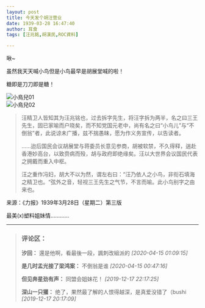 ```yaml
---
layout: post
title: 今天发个胡汪营业
date: 1939-03-28 16:47:40
author: 耳食
tags: [汪兆銘,胡漢民,ROC資料]

---
```

啾~  

虽然我天天喊小鸟但是小鸟最早是胡展堂喊的啦！

糖即是刀刀即是糖！

![小鳥兒01](https://i.loli.net/2020/07/19/DdBkYiTy4lwxs5F.png)  
![小鳥兒02](https://i.loli.net/2020/07/19/6RZIwXNtPdzDTGE.png)  

> 汪精卫人皆知其为汪兆铭也，过去拆字先生，将汪字拆为两半，名之曰三王先生，固已家喻而户晓矣，而不知党国元老中，尚有名之曰“小鸟儿”与“不倒翁”者，此说谅未广播，兹不揣愚昧，愿为作义务宣传，以告读者。
> 
> ……迨后国民会议胡展堂与蒋委员长意见参商，胡被软禁，不久得释，遄赴香港妙高台，以致赍病而殁，胡与政府即绝缘矣。汪以大世界会议国民代表之拥戴而重入中枢。
> 
> 汪之重作冯妇，胡大不以为然，谓左右曰：“汪乃依人之小鸟，非衔石填海之精卫也。“弦外之音，轻视三王先生之气节，不言而喻。此小鸟别字之由来也。

来源：《力报》1939年3月28日（星期二）第三版

最美(x)塑料姐妹情…………

---
> ### 评论区：
>**汐回：** 還是他啊，看最後一段，諷刺改組派的  *[2020-04-15 01:09:15]*
>
>**是几时孟光接了梁鸿案：** 不倒翁是谁  *[2020-04-15 00:47:16]*
>
>**但见奔星劲有声：** 同盟会姐妹花！  *[2019-12-17 22:17:25]*
>
>**深山一只獾：** 绝了，果然最了解的人恨得越深，是真爱没错了（bushi  *[2019-12-17 20:17:09]*
>
>
